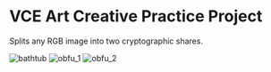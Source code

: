 # VCE Art Creative Practice Project
Splits any RGB image into two cryptographic shares.

![bathtub](https://github.com/user-attachments/assets/67c0a991-f82d-478f-b286-f2af6a936337)
![obfu_1](https://github.com/user-attachments/assets/c57208af-bb57-47a7-aa4d-4426652ec12d)
![obfu_2](https://github.com/user-attachments/assets/86d14d12-cec4-4844-9c93-f867ddddece4)


